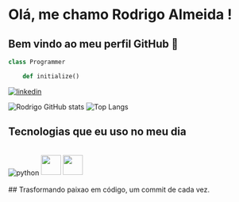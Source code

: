 # Olá, me chamo Rodrigo Almeida ! 
## Bem vindo ao meu perfil GitHub 👋

```python
class Programmer

	def initialize() 
```


[![linkedin](https://img.shields.io/badge/LinkedIn-0077B5?style=for-the-badge&logo=linkedin&logoColor=white)](https://www.linkedin.com/in/rodrigo-almeida-b22219212/) 


![Rodrigo GitHub stats](https://github-readme-stats.vercel.app/api?username=rodrigodssa&show_icons=true&theme=dracula)
![Top Langs](https://github-readme-stats.vercel.app/api/top-langs/?username=rodrigodssa&show_icons=true&theme=dracula)

## Tecnologias que eu uso no meu dia
<div style="display: inline_block"><br/>
<img align="center" alt="python" src="https://img.shields.io/badge/python-CC342D?style=for-the-badge&logo=python&logoColor=white" />  
<img loading="lazy" src="https://cdn.jsdelivr.net/gh/devicons/devicon/icons/git/git-original.svg" width="40" height="40"/>
<img src="https://cdn.jsdelivr.net/gh/devicons/devicon@latest/icons/trêsdsmax/trêsdsmax-original.svg" width="40" height="40"/>

          

</div><br/>
## Trasformando paixao em código, um commit de cada vez.


